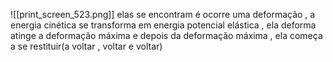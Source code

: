 ![[print_screen_523.png]]
elas se encontram é ocorre uma deformação , a energia cinética se transforma em energia potencial elástica , ela deforma atinge a deformação máxima e depois da deformação máxima , ela começa a se restituir(a voltar , voltar e voltar)